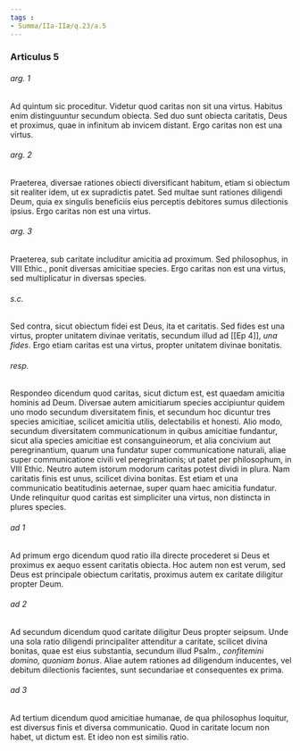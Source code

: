 ```yaml
---
tags : 
- Summa/IIa-IIæ/q.23/a.5
---
```


### Articulus 5

###### arg. 1
Ad quintum sic proceditur. Videtur quod caritas non sit una virtus. Habitus enim distinguuntur secundum obiecta. Sed duo sunt obiecta caritatis, Deus et proximus, quae in infinitum ab invicem distant. Ergo caritas non est una virtus.

###### arg. 2
Praeterea, diversae rationes obiecti diversificant habitum, etiam si obiectum sit realiter idem, ut ex supradictis patet. Sed multae sunt rationes diligendi Deum, quia ex singulis beneficiis eius perceptis debitores sumus dilectionis ipsius. Ergo caritas non est una virtus.

###### arg. 3
Praeterea, sub caritate includitur amicitia ad proximum. Sed philosophus, in VIII Ethic., ponit diversas amicitiae species. Ergo caritas non est una virtus, sed multiplicatur in diversas species.

###### s.c.
Sed contra, sicut obiectum fidei est Deus, ita et caritatis. Sed fides est una virtus, propter unitatem divinae veritatis, secundum illud ad [[Ep 4]], *una fides*. Ergo etiam caritas est una virtus, propter unitatem divinae bonitatis.

###### resp.
Respondeo dicendum quod caritas, sicut dictum est, est quaedam amicitia hominis ad Deum. Diversae autem amicitiarum species accipiuntur quidem uno modo secundum diversitatem finis, et secundum hoc dicuntur tres species amicitiae, scilicet amicitia utilis, delectabilis et honesti. Alio modo, secundum diversitatem communicationum in quibus amicitiae fundantur, sicut alia species amicitiae est consanguineorum, et alia concivium aut peregrinantium, quarum una fundatur super communicatione naturali, aliae super communicatione civili vel peregrinationis; ut patet per philosophum, in VIII Ethic. Neutro autem istorum modorum caritas potest dividi in plura. Nam caritatis finis est unus, scilicet divina bonitas. Est etiam et una communicatio beatitudinis aeternae, super quam haec amicitia fundatur. Unde relinquitur quod caritas est simpliciter una virtus, non distincta in plures species.

###### ad 1
Ad primum ergo dicendum quod ratio illa directe procederet si Deus et proximus ex aequo essent caritatis obiecta. Hoc autem non est verum, sed Deus est principale obiectum caritatis, proximus autem ex caritate diligitur propter Deum.

###### ad 2
Ad secundum dicendum quod caritate diligitur Deus propter seipsum. Unde una sola ratio diligendi principaliter attenditur a caritate, scilicet divina bonitas, quae est eius substantia, secundum illud Psalm., *confitemini domino, quoniam bonus*. Aliae autem rationes ad diligendum inducentes, vel debitum dilectionis facientes, sunt secundariae et consequentes ex prima.

###### ad 3
Ad tertium dicendum quod amicitiae humanae, de qua philosophus loquitur, est diversus finis et diversa communicatio. Quod in caritate locum non habet, ut dictum est. Et ideo non est similis ratio.

